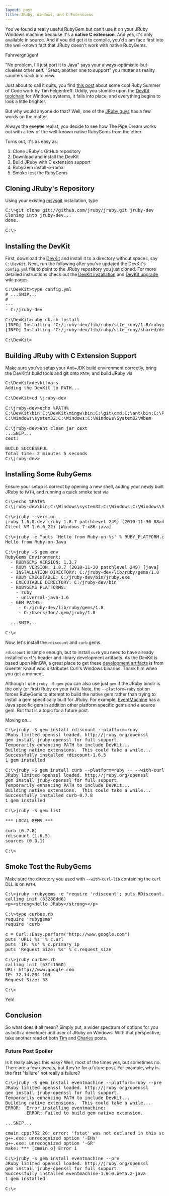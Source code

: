 ```yaml
---
layout: post
title: JRuby, Windows, and C Extensions
---
```


You've found a really useful RubyGem but can't use it on your JRuby Windows
machine because it's a **native C extension**. And yes, it's only available
in source. And if you did get it to compile, you'd slam face first into the
well-known fact that JRuby doesn't work with native RubyGems.

Fahrvergnügen!

"No problem, I'll just port it to Java" says your always-optimistic-but-clueless
other self. "Great, another one to support" you mutter as reality saunters back
into view.

Just about to call it quits, you find [this post](http://blog.bithug.org/2010/11/rsoc)
about some cool Ruby Summer of Code work by Tim Felgentreff. Oddly, you
stumble upon the [DevKit toolchain](https://github.com/oneclick/rubyinstaller/wiki/Development-Kit)
 for Windows systems, it falls into place, and everything begins to look a
little brighter.

But why would anyone do that? Well, one of the [JRuby guys](http://blog.headius.com/2010/07/what-jruby-c-extension-support-means-to.html)
has a few words on the matter.

Always the <del>sceptic</del> realist, you decide to see how The Pipe Dream
works out with a few of the well-known native RubyGems from the ether.

Turns out, it's as easy as:

1. Clone JRuby's GitHub repository
2. Download and install the DevKit
3. Build JRuby with C extension support
4. RubyGem install-o-rama!
5. Smoke test the RubyGems

## Cloning JRuby's Repository

Using your existing [msysgit](http://code.google.com/p/msysgit) installation, type

<pre class="shell">
C:\>git clone git://github.com/jruby/jruby.git jruby-dev
Cloning into jruby-dev...
done.

C:\>
</pre>

## Installing the DevKit

First, download the [DevKit](http://rubyinstaller.org/downloads) and install it to a
directory without spaces, say `C:\DevKit`. Next, run the following after you've updated
the DevKit's `config.yml` file to point to the JRuby repository you just cloned. For
more detailed instructions check out the [DevKit installation](https://github.com/oneclick/rubyinstaller/wiki/Development-Kit)
and [DevKit upgrade](https://github.com/oneclick/rubyinstaller/wiki/FAQ#upgrade_dk) wiki pages.

<pre class="shell">
C:\DevKit>type config.yml
# ...SNIP...
#
---
- C:/jruby-dev

C:\DevKit>ruby dk.rb install
[INFO] Installing 'C:/jruby-dev/lib/ruby/site_ruby/1.8/rubygems/defaults/operating_system.rb'
[INFO] Installing 'C:/jruby-dev/lib/ruby/site_ruby/shared/devkit.rb'

C:\DevKit>
</pre>

## Building JRuby with C Extension Support

Make sure you've setup your Ant+JDK build environment correctly, bring the
DevKit's build tools and git onto `PATH`, and build JRuby via

<pre class="shell">
C:\DevKit>devkitvars
Adding the DevKit to PATH...

C:\DevKit>cd \jruby-dev

C:\jruby-dev>echo %PATH%
C:\DevKit\bin;C:\DevKit\mingw\bin;C:\git\cmd;C:\ant\bin;C:\Program Files\Java\jdk1.6.0_22\bin;
C:\Windows\system32;C:\Windows;C:\Windows\System32\Wbem

C:\jruby-dev>ant clean jar cext
...SNIP...
cext:

BUILD SUCCESSFUL
Total time: 2 minutes 5 seconds
C:\jruby-dev>
</pre>

## Installing Some RubyGems

Ensure your setup is correct by opening a new shell, adding your newly built
JRuby to `PATH`, and running a quick smoke test via

<pre class="shell">
C:\>echo %PATH%
C:\jruby-dev\bin;C:\Windows\system32;C:\Windows;C:\Windows\System32\Wbem

C:\>jruby --version
jruby 1.6.0.dev (ruby 1.8.7 patchlevel 249) (2010-11-30 88ad204) (Java HotSpot(TM)
Client VM 1.6.0_22) [Windows 7-x86-java]

C:\>jruby -e "puts 'Hello from Ruby-on-%s' % RUBY_PLATFORM.capitalize"
Hello from Ruby-on-Java

C:\>jruby -S gem env
RubyGems Environment:
  - RUBYGEMS VERSION: 1.3.7
  - RUBY VERSION: 1.8.7 (2010-11-30 patchlevel 249) [java]
  - INSTALLATION DIRECTORY: C:/jruby-dev/lib/ruby/gems/1.8
  - RUBY EXECUTABLE: C:/jruby-dev/bin/jruby.exe
  - EXECUTABLE DIRECTORY: C:/jruby-dev/bin
  - RUBYGEMS PLATFORMS:
    - ruby
    - universal-java-1.6
  - GEM PATHS:
     - C:/jruby-dev/lib/ruby/gems/1.8
     - C:/Users/Jon/.gem/jruby/1.8

  ...SNIP...

C:\>
</pre>

Now, let's install the `rdiscount` and `curb` gems.

`rdiscount` is simple enough, but to install `curb` you need to have already
installed `curl`'s header and library development artifacts. As the DevKit is
based upon MinGW, a great place to get these [development artifacts](http://www.gknw.net/mirror/curl/win32/)
is from Guenter Knauf who distributes Curl's Windows binaries. Thank him when
you get a moment.

Although I use `jruby -S gem` you can also use just `gem` if the JRuby bindir
is the only (or first) Ruby on your `PATH`. Note, the `--platform=ruby` option
forces RubyGems to attempt to build the native gem rather than trying to install
a gem specifically built for JRuby. For example, [EventMachine](http://rubyeventmachine.com/)
has a Java specific gem in addition other platform specific gems and a source gem.
But that is a topic for a future post.

Moving on...

<pre class="shell">
C:\>jruby -S gem install rdiscount --platform=ruby
JRuby limited openssl loaded. http://jruby.org/openssl
gem install jruby-openssl for full support.
Temporarily enhancing PATH to include DevKit...
Building native extensions.  This could take a while...
Successfully installed rdiscount-1.6.5
1 gem installed

C:\>jruby -S gem install curb --platform=ruby -- --with-curl-lib="c:/curl/bin" --with-curl-include="c:/curl/include"
JRuby limited openssl loaded. http://jruby.org/openssl
gem install jruby-openssl for full support.
Temporarily enhancing PATH to include DevKit...
Building native extensions.  This could take a while...
Successfully installed curb-0.7.8
1 gem installed

C:\>jruby -S gem list

*** LOCAL GEMS ***

curb (0.7.8)
rdiscount (1.6.5)
sources (0.0.1)

C:\>
</pre>

## Smoke Test the RubyGems

Make sure the directory you used with `--with-curl-lib` containing the `curl` DLL
is on `PATH`.

<pre class="shell">
C:\>jruby -rubygems -e "require 'rdiscount'; puts RDiscount.new('**Hello JRuby**').to_html"
calling init (63288dd6)
&lt;p&gt;&lt;strong&gt;Hello JRuby&lt;/strong&gt;&lt;/p&gt;

C:\>type curbee.rb
require 'rubygems'
require 'curb'

c = Curl::Easy.perform("http://www.google.com")
puts 'URL: %s' % c.url
puts 'IP: %s' % c.primary_ip
puts 'Request Size: %s' % c.request_size

C:\>jruby curbee.rb
calling init (63fc1560)
URL: http://www.google.com
IP: 72.14.204.103
Request Size: 53

C:\>
</pre>

Yeh!

## Conclusion

So what does it all mean? Simply put, a wider spectrum of options for you as
both a developer and user of JRuby on Windows. With that perspective, take
another read of both [Tim](http://blog.bithug.org/2010/11/rsoc) and
[Charles](http://blog.headius.com/2010/07/what-jruby-c-extension-support-means-to.html)
posts.

### Future Post Spoiler

Is it really always this easy? Well, most of the times yes, but sometimes no.
There are a few caveats, but they're for a future post. For example, why is
the first "failure" not really a failure?

<pre class="shell">
C:\>jruby -S gem install eventmachine --platform=ruby --pre
JRuby limited openssl loaded. http://jruby.org/openssl
gem install jruby-openssl for full support.
Temporarily enhancing PATH to include DevKit...
Building native extensions.  This could take a while...
ERROR:  Error installing eventmachine:
        ERROR: Failed to build gem native extension.

...SNIP...

cmain.cpp:752:20: error: 'fstat' was not declared in this scope
g++.exe: unrecognized option '-EHs'
g++.exe: unrecognized option '-GR'
make: *** [cmain.o] Error 1

C:\>jruby -s gem install eventmachine --pre
JRuby limited openssl loaded. http://jruby.org/openssl
gem install jruby-openssl for full support.
Successfully installed eventmachine-1.0.0.beta.2-java
1 gem installed

C:\>
</pre>
